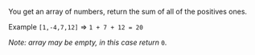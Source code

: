 You get an array of numbers, return the sum of all of the positives ones.

Example `[1,-4,7,12]` => `1 + 7 + 12 = 20`

*Note: array may be empty, in this case return* `0`.